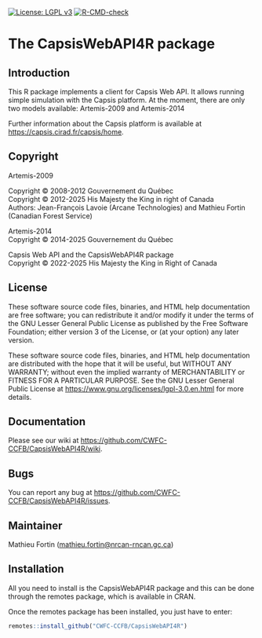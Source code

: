 [![License: LGPL v3](https://img.shields.io/badge/License-LGPL%20v3-blue.svg)](https://www.gnu.org/licenses/lgpl-3.0) [![R-CMD-check](https://github.com/CWFC-CCFB/CapsisWebAPI4R/actions/workflows/R-CMD-check.yaml/badge.svg)](https://github.com/CWFC-CCFB/CapsisWebAPI4R/actions/workflows/R-CMD-check.yaml)

The CapsisWebAPI4R package
==============================

## Introduction

This R package implements a client for Capsis Web API. It allows running simple simulation with the Capsis platform. At the moment,
there are only two models available: Artemis-2009 and Artemis-2014

Further information about the Capsis platform is available at https://capsis.cirad.fr/capsis/home.

## Copyright 

Artemis-2009<br> 

Copyright &copy; 2008-2012 Gouvernement du Québec<br>
Copyright &copy; 2012-2025 His Majesty the King in right of Canada<br>
Authors: Jean-François Lavoie (Arcane Technologies) and Mathieu Fortin (Canadian Forest Service)

Artemis-2014<br>
Copyright &copy; 2014-2025 Gouvernement du Québec

Capsis Web API and the CapsisWebAPI4R package<br>
Copyright &copy; 2022-2025 His Majesty the King in Right of Canada  

## License

These software source code files, binaries, and HTML help documentation are free software; you can redistribute it and/or modify it under the terms of 
the GNU Lesser General Public License as published by the Free Software Foundation; either version 3 of the License, or (at your option) any later version.

These software source code files, binaries, and HTML help documentation are distributed with the hope that it will be useful, but WITHOUT ANY WARRANTY; 
without even the implied warranty of MERCHANTABILITY or FITNESS FOR A PARTICULAR PURPOSE. 
See the GNU Lesser General Public License at https://www.gnu.org/licenses/lgpl-3.0.en.html for more details.

## Documentation

Please see our wiki at https://github.com/CWFC-CCFB/CapsisWebAPI4R/wiki.

## Bugs

You can report any bug at https://github.com/CWFC-CCFB/CapsisWebAPI4R/issues.

## Maintainer

Mathieu Fortin (mathieu.fortin@nrcan-rncan.gc.ca)


## Installation

All you need to install is the CapsisWebAPI4R package and this can be done through the remotes package, which is available in CRAN. 

Once the remotes package has been installed, you just have to enter:

~~~R
remotes::install_github("CWFC-CCFB/CapsisWebAPI4R")
~~~

